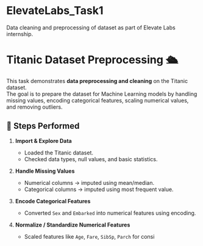 # ElevateLabs_Task1
Data cleaning and preprocessing of dataset as part of Elevate Labs internship.
# Titanic Dataset Preprocessing 🛳️

This task demonstrates **data preprocessing and cleaning** on the Titanic dataset.  
The goal is to prepare the dataset for Machine Learning models by handling missing values, encoding categorical features, scaling numerical values, and removing outliers.  

## 📂 Steps Performed

1. **Import & Explore Data**  
   - Loaded the Titanic dataset.  
   - Checked data types, null values, and basic statistics.  

2. **Handle Missing Values**  
   - Numerical columns → imputed using mean/median.  
   - Categorical columns → imputed using most frequent value.  

3. **Encode Categorical Features**  
   - Converted `Sex` and `Embarked` into numerical features using encoding.  

4. **Normalize / Standardize Numerical Features**  
   - Scaled features like `Age`, `Fare`, `SibSp`, `Parch` for consi
